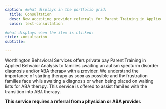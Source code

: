 ```yaml
---
caption: #what displays in the portfolio grid:
  title: Consultation
  desc: Now accepting provider referrals for Parent Training in Applied Behavior Analysis.
  color: text-consultation
  
#what displays when the item is clicked:
title: Consultation
subtitle:

---
```

Worthington Behavioral Services offers private pay Parent Training in Applied Behvaior Analysis to families awaiting an autism specturm disorder diagnosis and/or ABA therapy with a provider. We understand the importance of starting therapy as soon as possible and the frustration families face while awaiting a diagnosis or when being placed on waiting lists for ABA therapy. This service is offered to assist families with the transition into ABA therapy.

**This service requires a referral from a physician or ABA provider.** 